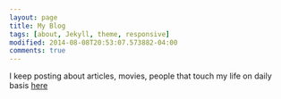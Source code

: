```yaml
---
layout: page
title: My Blog
tags: [about, Jekyll, theme, responsive]
modified: 2014-08-08T20:53:07.573882-04:00
comments: true
---
```


I keep posting about articles, movies, people that touch my life on daily basis [here](https://krishnakanthnakka.github.io/contact/)

